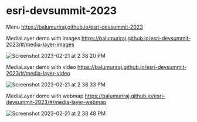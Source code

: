 # esri-devsummit-2023

Menu
https://balumuriraj.github.io/esri-devsummit-2023

MediaLayer demo with images
https://balumuriraj.github.io/esri-devsummit-2023/#/media-layer-images

![Screenshot 2023-02-21 at 2 38 20 PM](https://user-images.githubusercontent.com/4073294/220474890-d784a360-f50d-4997-ac91-c8df6ccd979b.png)


MediaLayer demo with video
https://balumuriraj.github.io/esri-devsummit-2023/#/media-layer-video

![Screenshot 2023-02-21 at 2 38 33 PM](https://user-images.githubusercontent.com/4073294/220474952-d7f29bc6-5242-4b51-95e2-e769b529c6ba.png)


MediaLayer demo with webmap
https://balumuriraj.github.io/esri-devsummit-2023/#/media-layer-webmap

![Screenshot 2023-02-21 at 2 38 48 PM](https://user-images.githubusercontent.com/4073294/220475013-30b9a7b4-3309-4ddf-bad8-1003fa1ad229.png)
